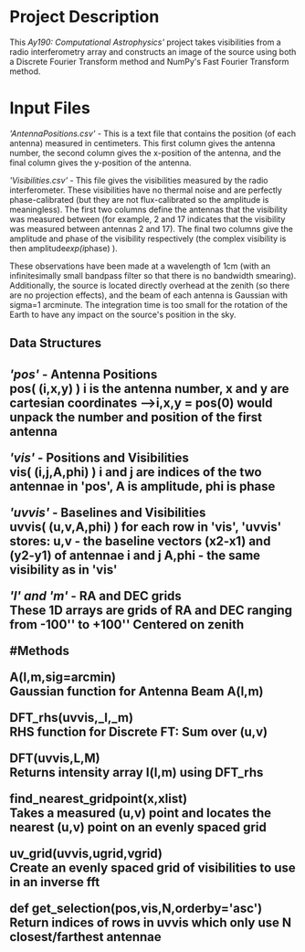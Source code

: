 <h1>Project Description</h1>

<p>
This <i>Ay190: Computational Astrophysics'</i> project takes visibilities from a radio interferometry array and constructs an image of the source using both a Discrete Fourier Transform method and NumPy's Fast Fourier Transform method.
</p>

<h1>Input Files</h1>

<i>'AntennaPositions.csv'</i> - This is a text file that contains the position (of each antenna) measured in centimeters. This first column gives the antenna number, the second column gives the x-position of the antenna, and the final column gives the y-position of the antenna.

<i>'Visibilities.csv'</i> - This file gives the visibilities measured by the radio interferometer. These visibilities have no thermal noise and are perfectly phase-calibrated (but they are not flux-calibrated so the amplitude is meaningless). The first two columns define the antennas that the visibility was measured between (for example, 2 and 17 indicates that the visibility was measured between antennas 2 and 17). The final two columns give the amplitude and phase of the visibility respectively (the complex visibility is then amplitude*exp(i*phase) ).

These observations have been made at a wavelength of 1cm (with an infinitesimally small bandpass filter so that there is no bandwidth smearing). Additionally, the source is located directly overhead at the zenith (so there are no projection effects), and the beam of each antenna is Gaussian with sigma=1 arcminute. The integration time is too small for the rotation of the Earth to have any impact on the source's position in the sky.


<h2>Data Structures<h2>

<i>'pos'</i> - Antenna Positions <br />
    pos( (i,x,y) )
        i is the antenna number, x and y are cartesian coordinates
        -->i,x,y = pos(0) would unpack the number and position of the first antenna

<i>'vis'</i> - Positions and Visibilities <br />
    vis( (i,j,A,phi) )
        i and j are indices of the two antennae in 'pos', 
        A is amplitude,
        phi is phase
    
<i>'uvvis'</i> - Baselines and Visibilities <br />
    uvvis( (u,v,A,phi) )
        for each row in 'vis', 'uvvis' stores:
            u,v - the baseline vectors (x2-x1) and (y2-y1) of antennae i and j
            A,phi - the same visibility as in 'vis'

<i>'l' and 'm'</i> - RA and DEC grids <br />
    These 1D arrays are grids of RA and DEC ranging from -100'' to +100''
    Centered on zenith



#Methods

<b>A(l,m,sig=arcmin)</b><br />
Gaussian function for Antenna Beam A(l,m)<br /> 

<b>DFT_rhs(uvvis,_l,_m)</b><br />
RHS function for Discrete FT: Sum over (u,v)<br />
   
    
<b>DFT(uvvis,L,M)</b><br />
Returns intensity array I(l,m) using DFT_rhs<br />
    
    
<b>find_nearest_gridpoint(x,xlist)</b><br />
Takes a measured (u,v) point and locates the nearest (u,v) point on an evenly spaced grid<br />
    

<b>uv_grid(uvvis,ugrid,vgrid)</b><br />
Create an evenly spaced grid of visibilities to use in an inverse fft<br />
  

<b>def get_selection(pos,vis,N,orderby='asc')</b><br />
Return indices of rows in uvvis which only use N closest/farthest antennae<br />






